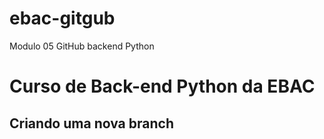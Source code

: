 # ebac-gitgub
Modulo 05 GitHub backend Python 

# Curso de Back-end Python da EBAC

## Criando uma nova branch